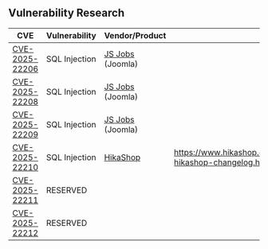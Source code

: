 ## Vulnerability Research

| CVE | Vulnerability | Vendor/Product | Reference |
|-----|--------------|----------------|-----------|
| [CVE-2025-22206](https://www.cve.org/CVERecord?id=CVE-2025-22206) | SQL Injection | [JS Jobs](https://extensions.joomla.org/extension/js-jobs/) (Joomla) |  |
| [CVE-2025-22208](https://www.cve.org/CVERecord?id=CVE-2025-22208) | SQL Injection | [JS Jobs](https://extensions.joomla.org/extension/js-jobs/) (Joomla) |  |
| [CVE-2025-22209](https://www.cve.org/CVERecord?id=CVE-2025-22209) | SQL Injection | [JS Jobs](https://extensions.joomla.org/extension/js-jobs/) (Joomla) |  |
| [CVE-2025-22210](https://www.cve.org/CVERecord?id=CVE-2025-22210) | SQL Injection | [HikaShop](https://extensions.joomla.org/extension/hikashop/) | https://www.hikashop.com/support/documentation/56-hikashop-changelog.html |
| [CVE-2025-22211](https://www.cve.org/CVERecord?id=CVE-2025-22211) | RESERVED | |  |
| [CVE-2025-22212](https://www.cve.org/CVERecord?id=CVE-2025-22212) | RESERVED | |  |
